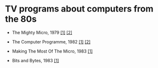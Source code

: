 # TV programs about computers from the 80s

* The Mighty Micro, 1979
[[1]](https://www.youtube.com/watch?v=WiiQrLMqsm8&list=PL13dwmxpaKl5JJyC4L09uf_PFXkn6FlGA)
[[2]](https://www.youtube.com/watch?v=j7t5ARDIo7w&list=PLqrLFTwrYemNYgb-hPXd3Kiwe0L8vuyIr)

* The Computer Programme, 1982
[[1]](https://www.youtube.com/watch?v=5dIcOXx3Exc&list=PLOtimvwAoYtnCtLiLspq_Gnng1XusYwPU)
[[2]](https://www.youtube.com/watch?v=jtMWEiCdsfc&list=PLUbyy-NEBjIKP9wPIwj13rRBcXhcQWBZs)

* Making The Most Of The Micro, 1983
[[1]](https://www.youtube.com/watch?v=f6LsV-17z7Q&list=PLOtimvwAoYtlWZdX-MgnHrr-GUS7m8F7g)

* Bits and Bytes, 1983
[[1]](https://www.youtube.com/watch?list=PLHBSleF-26L80dFdwyeYRguQty9M2hz3L&v=kz1IxapCSV4)
